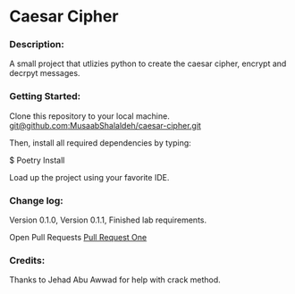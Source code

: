 # Caesar Cipher

### Description:
A small project that utlizies python to create the caesar cipher, encrypt and decrpyt messages.

### Getting Started:
Clone this repository to your local machine. [git@github.com:MusaabShalaldeh/caesar-cipher.git]()

Then, install all required dependencies by typing:

$ Poetry Install

Load up the project using your favorite IDE.

### Change log:
Version 0.1.0,
Version 0.1.1, Finished lab requirements.


Open Pull Requests
[Pull Request One](https://github.com/MusaabShalaldeh/caesar-cipher/pull/1)



### Credits:

Thanks to Jehad Abu Awwad for help with crack method.